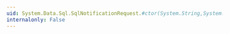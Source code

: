 ```yaml
---
uid: System.Data.Sql.SqlNotificationRequest.#ctor(System.String,System.String,System.Int32)
internalonly: False
---
```


